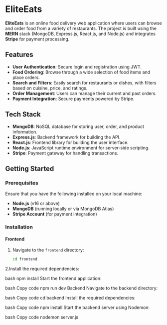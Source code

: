 # EliteEats

**EliteEats** is an online food delivery web application where users can browse and order food from a variety of restaurants. The project is built using the **MERN** stack (MongoDB, Express.js, React.js, and Node.js) and integrates **Stripe** for payment processing.

## Features

- **User Authentication**: Secure login and registration using JWT.
- **Food Ordering**: Browse through a wide selection of food items and place orders.
- **Search and Filters**: Easily search for restaurants or dishes, with filters based on cuisine, price, and ratings.
- **Order Management**: Users can manage their current and past orders.
- **Payment Integration**: Secure payments powered by Stripe.

## Tech Stack

- **MongoDB**: NoSQL database for storing user, order, and product information.
- **Express.js**: Backend framework for building the API.
- **React.js**: Frontend library for building the user interface.
- **Node.js**: JavaScript runtime environment for server-side scripting.
- **Stripe**: Payment gateway for handling transactions.
## Getting Started

### Prerequisites

Ensure that you have the following installed on your local machine:

- **Node.js** (v16 or above)
- **MongoDB** (running locally or via MongoDB Atlas)
- **Stripe Account** (for payment integration)

### Installation

#### Frontend

1. Navigate to the `frontend` directory:

   ```bash
   cd frontend

2.Install the required dependencies:

bash
npm install
Start the frontend application:

bash
Copy code
npm run dev
Backend
Navigate to the backend directory:

bash
Copy code
cd backend
Install the required dependencies:

bash
Copy code
npm install
Start the backend server using Nodemon:

bash
Copy code
nodemon server.js
